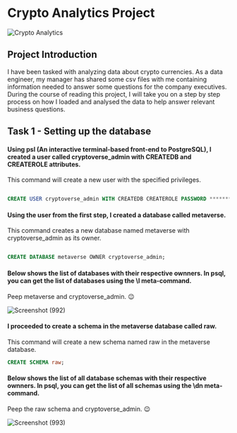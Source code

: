 # Crypto Analytics Project



![Crypto Analytics](https://images.pexels.com/photos/8370752/pexels-photo-8370752.jpeg?auto=compress&cs=tinysrgb&w=1260&h=750&dpr=1)



## Project Introduction

I have been tasked with analyzing data about crypto currencies. As a data engineer, my manager has shared some csv files with me containing information needed to answer some questions for the company executives. During the course of reading this project, I will take you on a step by step process on how I loaded and analysed the data to help answer relevant business questions.



## Task 1 - Setting up the database

#### Using psl (An interactive terminal-based front-end to PostgreSQL), I created a user called cryptoverse_admin with CREATEDB and CREATEROLE attributes.


This command will create a new user with the specified privileges.

```sql

CREATE USER cryptoverse_admin WITH CREATEDB CREATEROLE PASSWORD **********;

```


#### Using the user from the first step, I created a database called metaverse.


This command creates a new database named metaverse with cryptoverse_admin as its owner.

```sql

CREATE DATABASE metaverse OWNER cryptoverse_admin;

```

#### Below shows the list of databases with their respective ownners. In psql, you can get the list of databases using the \l meta-command. 

Peep metaverse and cryptoverse_admin. 😉

![Screenshot (992)](https://github.com/victorcezeh/Crypto_Analytics_Project/assets/129629266/ec2e8645-f4e0-45ad-a265-b0a250076a71)



#### I proceeded to create a schema in the metaverse database called raw.

This command will create a new schema named raw in the metaverse database.

```sql
CREATE SCHEMA raw;

```


#### Below shows the list of all database schemas with their respective ownners. In psql, you can get the list of all schemas using the \dn meta-command. 

Peep the raw schema and cryptoverse_admin. 😉

![Screenshot (993)](https://github.com/victorcezeh/Crypto_Analytics_Project/assets/129629266/7fafd5a5-eca4-42f1-a66a-e0a74222b42a)


